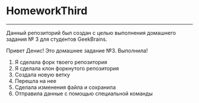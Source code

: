 # HomeworkThird

---

Данный репозиторий был создан с целью выполнения домашнего задания № 3 для студентов GeekBrains.


Привет Денис! Это домашнее задание №3. Выполнила!
1. Я сделала форк твоего репозитория
2. Я сделала клон форкнутого репозитория
3. Создала новую ветку
4. Перешла на нее
5. Сделала изменения файла и сохранила
6. Отправила данные с помощью специальной команды